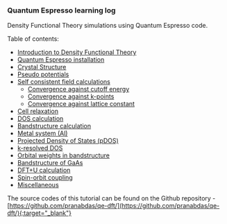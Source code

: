 ### Quantum Espresso learning log 
Density Functional Theory simulations using Quantum Espresso code. 

Table of contents:  

+ [Introduction to Density Functional Theory](dft.md) 
+ [Quantum Espresso installation](install.md) 
+ [Crystal Structure](crystal-structure.md) 
+ [Pseudo potentials](pseudo.md) 
+ [Self consistent field calculations](scf/scf.md) 
    - [Convergence against cutoff energy](scf/ecutoff.md)
    - [Convergence against k-points](scf/kpoints.md) 
    - [Convergence against lattice constant](scf/alat.md) 
+ [Cell relaxation](relax.md) 
+ [DOS calculation](dos.md) 
+ [Bandstructure calculation](band.md) 
+ [Metal system (Al)](al/al.md) 
+ [Projected Density of States (pDOS)](al/pdos.md) 
+ [k-resolved DOS](kpdos.md) 
+ [Orbital weights in bandstructure](pdos-bands.md)
+ [Bandstructure of GaAs](GaAs/GaAs.md) 
+ [DFT+U calculation](dft-u.md)
+ [Spin-orbit coupling](soc.md)
+ [Miscellaneous](misc.md) 

The source codes of this tutorial can be found on the Github repository - [https://github.com/pranabdas/qe-dft/](https://github.com/pranabdas/qe-dft/){:target="_blank"}
